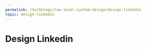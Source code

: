 ```yaml
---
permalink: /techblogs/low-level-system-design/design-linkedin
topic: design-linkedin
---
```


# Design Linkedin

